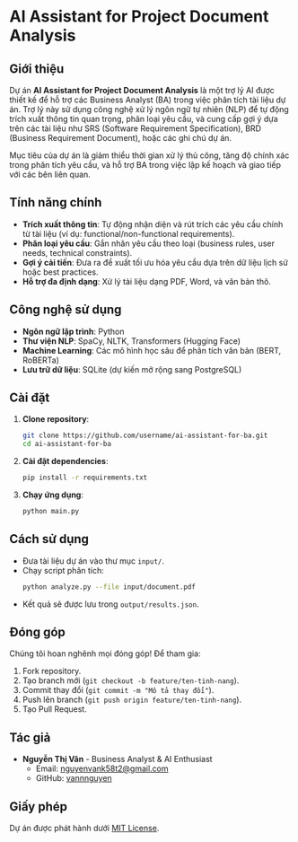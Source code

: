 # AI Assistant for Project Document Analysis

## Giới thiệu
Dự án **AI Assistant for Project Document Analysis** là một trợ lý AI được thiết kế để hỗ trợ các Business Analyst (BA) trong việc phân tích tài liệu dự án. Trợ lý này sử dụng công nghệ xử lý ngôn ngữ tự nhiên (NLP) để tự động trích xuất thông tin quan trọng, phân loại yêu cầu, và cung cấp gợi ý dựa trên các tài liệu như SRS (Software Requirement Specification), BRD (Business Requirement Document), hoặc các ghi chú dự án.

Mục tiêu của dự án là giảm thiểu thời gian xử lý thủ công, tăng độ chính xác trong phân tích yêu cầu, và hỗ trợ BA trong việc lập kế hoạch và giao tiếp với các bên liên quan.

## Tính năng chính
- **Trích xuất thông tin**: Tự động nhận diện và rút trích các yêu cầu chính từ tài liệu (ví dụ: functional/non-functional requirements).
- **Phân loại yêu cầu**: Gắn nhãn yêu cầu theo loại (business rules, user needs, technical constraints).
- **Gợi ý cải tiến**: Đưa ra đề xuất tối ưu hóa yêu cầu dựa trên dữ liệu lịch sử hoặc best practices.
- **Hỗ trợ đa định dạng**: Xử lý tài liệu dạng PDF, Word, và văn bản thô.

## Công nghệ sử dụng
- **Ngôn ngữ lập trình**: Python
- **Thư viện NLP**: SpaCy, NLTK, Transformers (Hugging Face)
- **Machine Learning**: Các mô hình học sâu để phân tích văn bản (BERT, RoBERTa)
- **Lưu trữ dữ liệu**: SQLite (dự kiến mở rộng sang PostgreSQL)

## Cài đặt
1. **Clone repository**:
   ```bash
   git clone https://github.com/username/ai-assistant-for-ba.git
   cd ai-assistant-for-ba
   ```
2. **Cài đặt dependencies**:
   ```bash
   pip install -r requirements.txt
   ```
3. **Chạy ứng dụng**:
   ```bash
   python main.py
   ```

## Cách sử dụng
- Đưa tài liệu dự án vào thư mục `input/`.
- Chạy script phân tích:
  ```bash
  python analyze.py --file input/document.pdf
  ```
- Kết quả sẽ được lưu trong `output/results.json`.

## Đóng góp
Chúng tôi hoan nghênh mọi đóng góp! Để tham gia:
1. Fork repository.
2. Tạo branch mới (`git checkout -b feature/ten-tinh-nang`).
3. Commit thay đổi (`git commit -m "Mô tả thay đổi"`).
4. Push lên branch (`git push origin feature/ten-tinh-nang`).
5. Tạo Pull Request.

## Tác giả
- **Nguyễn Thị Vân** - Business Analyst & AI Enthusiast  
  - Email: [nguyenvank58t2@gmail.com](mailto:nguyenvank58t2@gmail.com)  
  - GitHub: [vannnguyen](https://github.com/vannnguyen)

## Giấy phép
Dự án được phát hành dưới [MIT License](LICENSE).